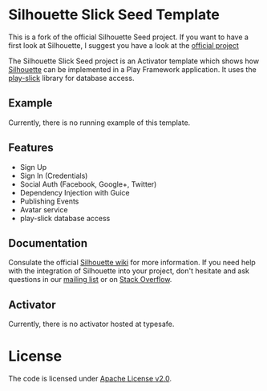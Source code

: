 Silhouette Slick Seed Template
==============================

This is a fork of the official Silhouette Seed project. If you want to have a first look at Silhouette, I suggest you have a look at the [official project](https://github.com/mohiva/play-silhouette-seed)

The Silhouette Slick Seed project is an Activator template which shows how [Silhouette](https://github.com/mohiva/play-silhouette) can be implemented in a Play Framework application. It uses the [play-slick](https://github.com/playframework/play-slick) library for database access.

## Example

Currently, there is no running example of this template.

## Features

* Sign Up
* Sign In (Credentials)
* Social Auth (Facebook, Google+, Twitter)
* Dependency Injection with Guice
* Publishing Events
* Avatar service
* play-slick database access

## Documentation

Consulate the official [Silhouette wiki](https://github.com/mohiva/play-silhouette/wiki) for more information. If you need help with the integration of Silhouette into your project, don't hesitate and ask questions in our [mailing list](https://groups.google.com/forum/#!forum/play-silhouette) or on [Stack Overflow](http://stackoverflow.com/questions/tagged/playframework).

## Activator

Currently, there is no activator hosted at typesafe.

# License

The code is licensed under [Apache License v2.0](http://www.apache.org/licenses/LICENSE-2.0).
